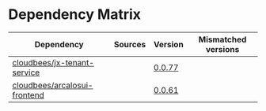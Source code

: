 # Dependency Matrix

Dependency | Sources | Version | Mismatched versions
---------- | ------- | ------- | -------------------
[cloudbees/jx-tenant-service](https://github.com/cloudbees/jx-tenant-service) |  | [0.0.77](https://github.com/cloudbees/jx-tenant-service/releases/tag/v0.0.77) | 
[cloudbees/arcalosui-frontend](https://github.com/cloudbees/arcalosui-frontend) |  | [0.0.61]() | 
